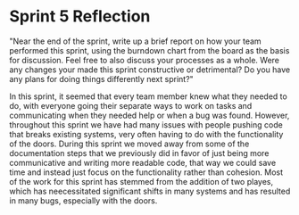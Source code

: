 # Sprint 5 Reflection

"Near the end of the sprint, write up a brief report on how your team performed this sprint, using the burndown chart from the board as the basis for discussion. Feel free to also discuss your processes as a whole. Were any changes your made this sprint constructive or detrimental? Do you have any plans for doing things differently next sprint?"

In this sprint, it seemed that every team member knew what they needed to do, with everyone going their separate ways to work on tasks and communicating when they needed help or when a bug was found. However, throughout this sprint we have had many issues with people pushing code that breaks existing systems, very often having to do with the functionality of the doors. During this sprint we moved away from some of the documentation steps that we previously did in favor of just being more communicative and writing more readable code, that way we could save time and instead just focus on the functionality rather than cohesion. Most of the work for this sprint has stemmed from the addition of two playes, which has neecessitated significant shifts in many systems and has resulted in many bugs, especially with the doors.